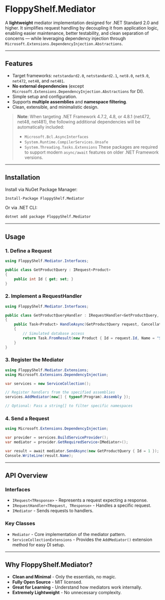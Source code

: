 ﻿# FloppyShelf.Mediator
A **lightweight** mediator implementation designed for .NET Standard 2.0 and higher. It simplifies request handling by decoupling it from application logic, enabling easier maintenance, better testability, and clean separation of concerns — while leveraging dependency injection through `Microsoft.Extensions.DependencyInjection.Abstractions`.

---

## Features
- Target frameworks: `netstandard2.0`, `netstandard2.1`, `net8.0`, `net9.0`, `net472`, `net48`, and `net481`.
- **No external dependencies** (except `Microsoft.Extensions.DependencyInjection.Abstractions` for DI).
- Simple setup and configuration.
- Supports **multiple assemblies** and **namespace filtering**.
- Clean, extensible, and minimalistic design.

> **Note**: When targeting .NET Framework 4.7.2, 4.8, or 4.8.1 (net472, net48, net481), the following additional dependencies will be automatically included:
> - `Microsoft.Bcl.AsyncInterfaces`
> - `System.Runtime.CompilerServices.Unsafe`
> - `System.Threading.Tasks.Extensions`
> These packages are required to support modern `async/await` features on older .NET Framework versions.

---

## Installation

Install via NuGet Package Manager:

```bash
Install-Package FloppyShelf.Mediator
```

Or via .NET CLI:

```bash
dotnet add package FloppyShelf.Mediator
```

---

## Usage

### 1. Define a Request

```csharp
using FloppyShelf.Mediator.Interfaces;

public class GetProductQuery : IRequest<Product>
{
    public int Id { get; set; }
}
```

### 2. Implement a RequestHandler

```csharp
using FloppyShelf.Mediator.Interfaces;

public class GetProductQueryHandler : IRequestHandler<GetProductQuery, Product>
{
    public Task<Product> HandleAsync(GetProductQuery request, CancellationToken cancellationToken)
    {
        // Simulated database access
        return Task.FromResult(new Product { Id = request.Id, Name = "Sample Product" });
    }
}
```

### 3. Register the Mediator

```csharp
using FloppyShelf.Mediator.Extensions;
using Microsoft.Extensions.DependencyInjection;

var services = new ServiceCollection();

// Register handlers from the specified assemblies
services.AddMediator(new[] { typeof(Program).Assembly });

// Optional: Pass a string[] to filter specific namespaces
```

### 4. Send a Request

```csharp
using Microsoft.Extensions.DependencyInjection;

var provider = services.BuildServiceProvider();
var mediator = provider.GetRequiredService<IMediator>();

var result = await mediator.SendAsync(new GetProductQuery { Id = 1 });
Console.WriteLine(result.Name);
```

---

## API Overview

### Interfaces

- `IRequest<TResponse>` - Represents a request expecting a response.
- `IRequestHandler<TRequest, TResponse>` - Handles a specific request.
- `IMediator` - Sends requests to handlers.

### Key Classes

- `Mediator` -  Core implementation of the mediator pattern.
- `ServiceCollectionExtensions` - Provides the `AddMediator()` extension method for easy DI setup.

---

## Why FloppyShelf.Mediator?

- **Clean and Minimal** - Only the essentials, no magic.
- **Fully Open Source** - MIT licensed.
- **Great for Learning** - Understand how mediators work internally.
- **Extremely Lightweight** - No unnecessary complexity.
